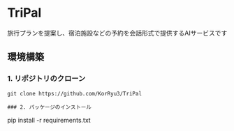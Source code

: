 # TriPal
旅行プランを提案し、宿泊施設などの予約を会話形式で提供するAIサービスです


## 環境構築
### 1. リポジトリのクローン
```
git clone https://github.com/KorRyu3/TriPal

### 2. パッケージのインストール
```
pip install -r requirements.txt

